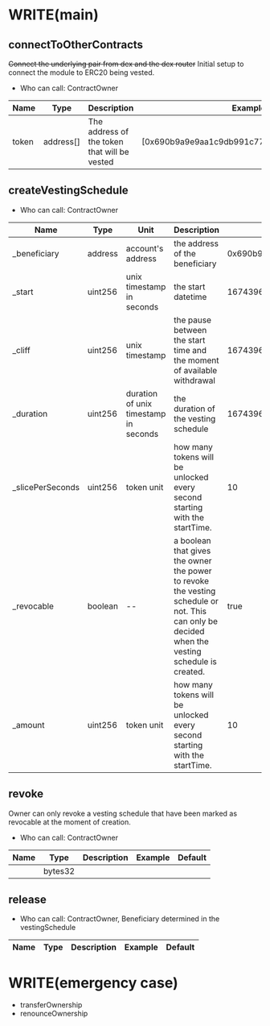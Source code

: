 # WRITE(main)

## connectToOtherContracts
~~Connect the underlying pair from dex and the dex router~~
Initial setup to connect the module to ERC20 being vested.

- Who can call: ContractOwner

|Name|Type|Description|Example|Default|
|--- |---|---|---|---|
|token|address[]|The address of the token that will be vested|[0x690b9a9e9aa1c9db991c7721a92d351db4fac990]|N/A|

## createVestingSchedule

- Who can call: ContractOwner

|Name|Type|Unit|Description|Example|Default|
|--- |---|---|---|---|---|
|_beneficiary|address|account's address|the address of the beneficiary|0x690b9a9e9aa1c9db991c7721a92d351db4fac990|N/A|
|_start|uint256|unix timestamp in seconds|the start datetime|1674396730(January 22, 2023 2:12:10 PM)|N/A|
|_cliff|uint256|unix timestamp|the pause between the start time and the moment of available withdrawal|1674396730|N/A|
|_duration|uint256|duration of unix timestamp in seconds|the duration of the vesting schedule|1674396730|N/A|
|_slicePerSeconds|uint256|token unit|how many tokens will be unlocked every second starting with the startTime.|10|N/A|
|_revocable|boolean|--|a boolean that gives the owner the power to revoke the vesting schedule or not. This can only be decided when the vesting schedule is created.|true|false|
|_amount|uint256|token unit|how many tokens will be unlocked every second starting with the startTime.|10|0|

## revoke

Owner can only revoke a vesting schedule that have been marked as revocable at the moment of creation.

- Who can call: ContractOwner

|Name|Type|Description|Example|Default|
|---|---|---|---|---|
||bytes32|||

## release

- Who can call: ContractOwner, Beneficiary determined in the vestingSchedule

|Name|Type|Description|Example|Default|
|---|---|---|---|---|




# WRITE(emergency case)
- transferOwnership
- renounceOwnership
